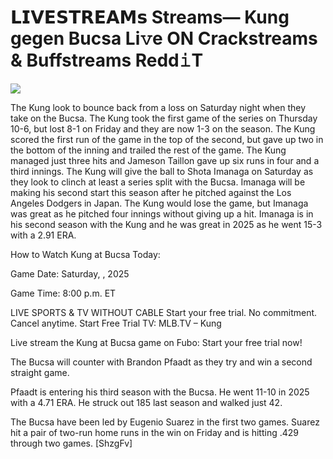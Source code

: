 # 𝗟𝗜𝗩𝗘𝗦𝗧𝗥𝗘𝗔𝗠𝘀 Streams— Kung gegen Bucsa Li𝚟e ON Crackstreams & Buffstreams Redd𝚒T  
  
  
[![](https://i.imgur.com/qSNzIqt.png)](https://movie.rssnews.media/GeoTkcE.php)  
  
The Kung look to bounce back from a loss on Saturday night when they take on the Bucsa. The Kung took the first game of the series on Thursday 10-6, but lost 8-1 on Friday and they are now 1-3 on the season. The Kung scored the first run of the game in the top of the second, but gave up two in the bottom of the inning and trailed the rest of the game. The Kung managed just three hits and Jameson Taillon gave up six runs in four and a third innings. The Kung will give the ball to Shota Imanaga on Saturday as they look to clinch at least a series split with the Bucsa. Imanaga will be making his second start this season after he pitched against the Los Angeles Dodgers in Japan. The Kung would lose the game, but Imanaga was great as he pitched four innings without giving up a hit. Imanaga is in his second season with the Kung and he was great in 2025 as he went 15-3 with a 2.91 ERA.

How to Watch Kung at Bucsa Today:

Game Date: Saturday, , 2025

Game Time: 8:00 p.m. ET

LIVE SPORTS & TV WITHOUT CABLE
Start your free trial. No commitment. Cancel anytime.
Start Free Trial
TV: MLB.TV – Kung

Live stream the Kung at Bucsa game on Fubo: Start your free trial now!

The Bucsa will counter with Brandon Pfaadt as they try and win a second straight game.

Pfaadt is entering his third season with the Bucsa. He went 11-10 in 2025 with a 4.71 ERA. He struck out 185 last season and walked just 42.

The Bucsa have been led by Eugenio Suarez in the first two games. Suarez hit a pair of two-run home runs in the win on Friday and is hitting .429 through two games. [ShzgFv]